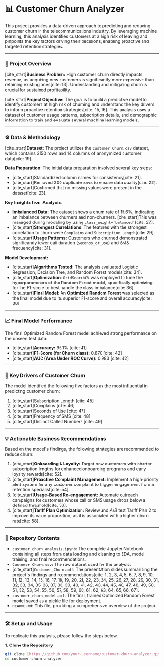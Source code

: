 # 📊 Customer Churn Analyzer

This project provides a data-driven approach to predicting and reducing customer churn in the telecommunications industry. By leveraging machine learning, this analysis identifies customers at a high risk of leaving and pinpoints the key factors driving their decisions, enabling proactive and targeted retention strategies.

---

### 🚀 Project Overview

[cite_start]**Business Problem:** High customer churn directly impacts revenue, as acquiring new customers is significantly more expensive than retaining existing ones[cite: 13]. Understanding and mitigating churn is crucial for sustained profitability.

[cite_start]**Project Objective:** The goal is to build a predictive model to identify customers at high risk of churning and understand the key drivers to inform proactive retention strategies[cite: 15, 16]. This analysis uses a dataset of customer usage patterns, subscription details, and demographic information to train and evaluate several machine learning models.

---

### ⚙️ Data & Methodology

[cite_start]**Dataset:** The project utilizes the `Customer Churn.csv` dataset, which contains 3150 rows and 14 columns of anonymized customer data[cite: 19].

**Data Preparation:** The initial data preparation involved several key steps:
* [cite_start]Standardized column names for consistency[cite: 21].
* [cite_start]Removed 300 duplicate rows to ensure data quality[cite: 22].
* [cite_start]Confirmed that no missing values were present in the dataset[cite: 23].

**Key Insights from Analysis:**
* **Imbalanced Data:** The dataset shows a churn rate of 15.6%, indicating an imbalance between churners and non-churners. [cite_start]This was managed during modeling by using `class_weight='balanced'`[cite: 27].
* [cite_start]**Strongest Correlations:** The features with the strongest correlation to churn were `Complains` and `Subscription_Length`[cite: 29].
* [cite_start]**Usage Patterns:** Customers who churned demonstrated significantly lower call duration (`Seconds_of_Use`) and SMS frequency[cite: 31].

**Model Development:**
* [cite_start]**Algorithms Tested:** The analysis evaluated Logistic Regression, Decision Tree, and Random Forest models[cite: 34].
* [cite_start]**Optimization:** `GridSearchCV` was employed to tune the hyperparameters of the Random Forest model, specifically optimizing for the F1-score to best handle the class imbalance[cite: 36].
* [cite_start]**Final Model:** An **Optimized Random Forest** was selected as the final model due to its superior F1-score and overall accuracy[cite: 38].

---

### 📈 Final Model Performance

The final Optimized Random Forest model achieved strong performance on the unseen test data:

* [cite_start]**Accuracy:** 96.1% [cite: 41]
* [cite_start]**F1-Score (for Churn class):** 0.870 [cite: 42]
* [cite_start]**AUC (Area Under ROC Curve):** 0.983 [cite: 42]

---

### 🎯 Key Drivers of Customer Churn

The model identified the following five factors as the most influential in predicting customer churn:

1.  [cite_start]Subscription Length [cite: 45]
2.  [cite_start]Complains [cite: 46]
3.  [cite_start]Seconds of Use [cite: 47]
4.  [cite_start]Frequency of SMS [cite: 48]
5.  [cite_start]Distinct Called Numbers [cite: 49]

---

### 💡 Actionable Business Recommendations

Based on the model's findings, the following strategies are recommended to reduce churn:

1.  [cite_start]**Onboarding & Loyalty:** Target new customers with shorter subscription lengths for enhanced onboarding programs and early loyalty rewards[cite: 52].
2.  [cite_start]**Proactive Complaint Management:** Implement a high-priority alert system for any customer complaint to trigger engagement from a retention specialist[cite: 54].
3.  [cite_start]**Usage-Based Re-engagement:** Automate outreach campaigns for customers whose call or SMS usage drops below a defined threshold[cite: 56].
4.  [cite_start]**Tariff Plan Optimization:** Review and $A/B$ test Tariff Plan 2 to improve its value proposition, as it is associated with a higher churn rate[cite: 58].

---

### 📂 Repository Contents

* `customer_churn_analysis.ipynb`: The complete Jupyter Notebook containing all steps from data loading and cleaning to EDA, model training, and final recommendations.
* `Customer Churn.csv`: The raw dataset used for the analysis.
* [cite_start]`Customer_Churn.pdf`: The presentation slides summarizing the project's findings and recommendations[cite: 1, 2, 3, 4, 5, 6, 7, 8, 9, 10, 11, 12, 13, 14, 15, 16, 17, 18, 19, 20, 21, 22, 23, 24, 25, 26, 27, 28, 29, 30, 31, 32, 33, 34, 35, 36, 37, 38, 39, 40, 41, 42, 43, 44, 45, 46, 47, 48, 49, 50, 51, 52, 53, 54, 55, 56, 57, 58, 59, 60, 61, 62, 63, 64, 65, 66, 67].
* `customer_churn_model.pkl`: The final, trained Optimized Random Forest model saved as a pickle file for deployment.
* `README.md`: This file, providing a comprehensive overview of the project.

---

### 🛠️ Setup and Usage

To replicate this analysis, please follow the steps below.

**1. Clone the Repository**
```bash
git clone [https://github.com/your-username/customer-churn-analyzer.git](https://github.com/your-username/customer-churn-analyzer.git)
cd customer-churn-analyzer
